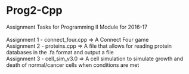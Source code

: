 # Prog2-Cpp
Assignment Tasks for Programming II Module for 2016-17 
<br /><br />
Assignment 1 - connect_four.cpp => A Connect Four game <br />
Assignment 2 - proteins.cpp => A file that allows for reading protein databases in the .fa format and output a file <br />
Assignment 3 - cell_sim_v3.0 => A cell simulation to simulate growth and death of normal/cancer cells when conditions are met <br />
